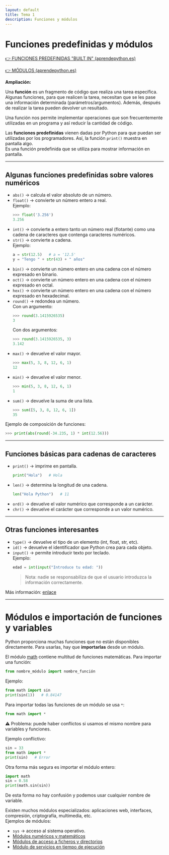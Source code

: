 ```yaml
---
layout: default
title: Tema 1
description: Funciones y módulos
---
```



# Funciones predefinidas y módulos

[👉 FUNCIONES PREDEFINIDAS "BUILT IN" (aprendepython.es)](https://aprendepython.es/core/datatypes/data/#built-in-functions)

[👉 MÓDULOS (aprendepython.es)](https://aprendepython.es/core/modularity/modules/)

**Ampliación:**

Una **función** es un fragmento de código que realiza una tarea específica. Algunas funciones, para que realicen la tarea, necesitan que se les pase una información determinada (parámetros/argumentos). Además, después de realizar la tarea pueden devolver un resultado.  

Una función nos permite implementar operaciones que son frecuentemente utilizadas en un programa y así reducir la cantidad de código.  

Las **funciones predefinidas** vienen dadas por Python para que puedan ser utilizadas por los programadores. Así, la función `print()` muestra en pantalla algo.  
Es una función predefinida que se utiliza para mostrar información en pantalla.

---

## Algunas funciones predefinidas sobre valores numéricos

- `abs()` → calcula el valor absoluto de un número.
- `float()` → convierte un número entero a real.  
  Ejemplo:
  ```python
  >>> float('3.256')
  3.256
  ```
- `int()` → convierte a entero tanto un número real (flotante) como una cadena de caracteres que contenga caracteres numéricos.
- `str()` → convierte a cadena.  
  Ejemplo:
  ```python
  a = str(12.5)   # a = '12.5'
  y = "Tengo " + str(43) + " años"
  ```
- `bin()` → convierte un número entero en una cadena con el número expresado en binario.
- `oct()` → convierte un número entero en una cadena con el número expresado en octal.
- `hex()` → convierte un número entero en una cadena con el número expresado en hexadecimal.
- `round()` → redondea un número.  
  Con un argumento:
  ```python
  >>> round(3.1415926535)
  3
  ```
  Con dos argumentos:
  ```python
  >>> round(3.1415926535, 3)
  3.142
  ```
- `max()` → devuelve el valor mayor.  
  ```python
  >>> max(5, 3, 8, 12, 6, 1)
  12
  ```
- `min()` → devuelve el valor menor.  
  ```python
  >>> min(5, 3, 8, 12, 6, 1)
  1
  ```
- `sum()` → devuelve la suma de una lista.  
  ```python
  >>> sum([5, 3, 8, 12, 6, 1])
  35
  ```

Ejemplo de composición de funciones:

```python
>>> print(abs(round(-34.235, 1) * int(12.56)))
```

---

## Funciones básicas para cadenas de caracteres

- `print()` → imprime en pantalla.  
  ```python
  print("Hola")   # Hola
  ```
- `len()` → determina la longitud de una cadena.  
  ```python
  len("Hola Python")   # 11
  ```
- `ord()` → devuelve el valor numérico que corresponde a un carácter.
- `chr()` → devuelve el carácter que corresponde a un valor numérico.

---

## Otras funciones interesantes

- `type()` → devuelve el tipo de un elemento (int, float, str, etc).
- `id()` → devuelve el identificador que Python crea para cada objeto.
- `input()` → permite introducir texto por teclado.  
  Ejemplo:
  ```python
  edad = int(input("Introduce tu edad: "))
  ```
  > Nota: nadie se responsabiliza de que el usuario introduzca la información correctamente.

Más información: [enlace](http://pyspanishdoc.sourceforge.net/lib/built-in-funcs.html)

---

# Módulos e importación de funciones y variables

Python proporciona muchas funciones que no están disponibles directamente. Para usarlas, hay que **importarlas** desde un módulo.  

El módulo [math](https://docs.python.org/3/library/math.html) contiene multitud de funciones matemáticas. Para importar una función:

```python
from nombre_módulo import nombre_función
```

Ejemplo:

```python
from math import sin
print(sin(1))   # 0.84147
```

Para importar todas las funciones de un módulo se usa `*`:

```python
from math import *
```

⚠️ Problema: puede haber conflictos si usamos el mismo nombre para variables y funciones.  

Ejemplo conflictivo:

```python
sin = 33
from math import *
print(sin)   # Error
```

Otra forma más segura es importar el módulo entero:

```python
import math
sin = 0.58
print(math.sin(sin))
```

De esta forma no hay confusión y podemos usar cualquier nombre de variable.

Existen muchos módulos especializados: aplicaciones web, interfaces, compresión, criptografía, multimedia, etc.  
Ejemplos de módulos:

- `sys` → acceso al sistema operativo.  
- [Módulos numéricos y matemáticos](https://docs.python.org/es/3/library/math.html)  
- [Módulos de acceso a ficheros y directorios](https://docs.python.org/3/library/filesys.html)  
- [Módulo de servicios en tiempo de ejecución](https://docs.python.org/3/library/python.html)
